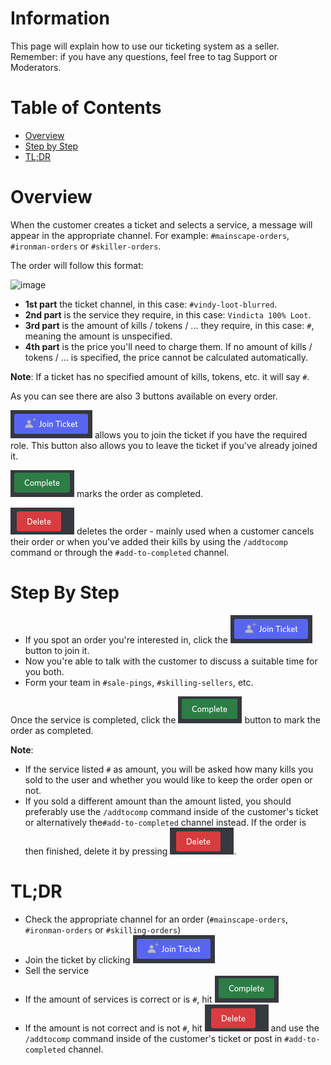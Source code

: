 # Information
This page will explain how to use our ticketing system as a seller. Remember: if you have any questions, feel free to tag Support or Moderators.

# Table of Contents
- [Overview](#overview)
- [Step by Step](#step-by-step)
- [TL;DR](#tldr)


# Overview
When the customer creates a ticket and selects a service, a message will appear in the appropriate channel. For example: `#mainscape-orders`, `#ironman-orders` or `#skiller-orders`.

The order will follow this format:

![image](https://github.com/PvM-Leeches/Leeching-Strategies/assets/62225953/0d16c889-e8d4-40b2-89c5-740ff2d6bf8c)


- **1st part** the ticket channel, in this case: `#vindy-loot-blurred`.
- **2nd part** is the service they require, in this case: `Vindicta 100% Loot`.
- **3rd part** is the amount of kills / tokens / ... they require, in this case: `#`, meaning the amount is unspecified.
- **4th part** is the price you'll need to charge them. If no amount of kills / tokens / ... is specified, the price cannot be calculated automatically.

   
__Note__: If a ticket has no specified amount of kills, tokens, etc. it will say `#`.


As you can see there are also 3 buttons available on every order.

![Screenshot_from_2022-07-01_10-48-25](uploads/f346bb8222d5b3dac08459febe37369c/Screenshot_from_2022-07-01_10-48-25.png) allows you to join the ticket if you have the required role.
This button also allows you to leave the ticket if you've already joined it.

![Screenshot_from_2022-07-01_10-48-31](uploads/49868cc1ac2d06a5816095f40f90dad4/Screenshot_from_2022-07-01_10-48-31.png) marks the order as completed.

![Screenshot_from_2022-07-01_10-48-37](uploads/64e4a9d538c9a4917a65dba31be81059/Screenshot_from_2022-07-01_10-48-37.png) deletes the order - mainly used when a customer cancels their order or when you've added their kills by using the `/addtocomp` command or through the `#add-to-completed` channel.



# Step By Step
- If you spot an order you're interested in, click the 
![Screenshot_from_2022-07-01_10-48-25](uploads/84c5d2e7a6601b13bf0e2647cd00b23b/Screenshot_from_2022-07-01_10-48-25.png) button to join it.
- Now you're able to talk with the customer to discuss a suitable time for you both.
- Form your team in `#sale-pings`, `#skilling-sellers`, etc.

Once the service is completed, click the ![Screenshot_from_2022-07-01_10-48-31](uploads/49868cc1ac2d06a5816095f40f90dad4/Screenshot_from_2022-07-01_10-48-31.png) button to mark the order as completed.

__Note__: 
- If the service listed `#` as amount, you will be asked how many kills you sold to the user and whether you would like to keep the order open or not.
- If you sold a different amount than the amount listed, you should preferably use the `/addtocomp` command inside of the customer's ticket or alternatively the`#add-to-completed` channel instead. If the order is then finished, delete it by pressing ![Screenshot_from_2022-07-01_10-48-37](uploads/8ad13997266dc5dbb8849467d0b23a87/Screenshot_from_2022-07-01_10-48-37.png).


# TL;DR
- Check the appropriate channel for an order (`#mainscape-orders`, `#ironman-orders` or `#skilling-orders`)
- Join the ticket by clicking ![Screenshot_from_2022-07-01_10-48-25](uploads/84c5d2e7a6601b13bf0e2647cd00b23b/Screenshot_from_2022-07-01_10-48-25.png)
- Sell the service
- If the amount of services is correct or is `#`, hit ![Screenshot_from_2022-07-01_10-48-31](uploads/49868cc1ac2d06a5816095f40f90dad4/Screenshot_from_2022-07-01_10-48-31.png)
- If the amount is not correct and is not `#`, hit ![Screenshot_from_2022-07-01_10-48-37](uploads/8ad13997266dc5dbb8849467d0b23a87/Screenshot_from_2022-07-01_10-48-37.png) and use the `/addtocomp` command inside of the customer's ticket or post in `#add-to-completed` channel.
